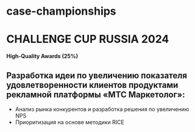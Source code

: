 # case-championships

# CHALLENGE CUP RUSSIA 2024

**High-Quality Awards (25%)**

## Разработка идеи по увеличению показателя удовлетворенности клиентов продуктами рекламной платформы «МТС Маркетолог»:

* Анализ рынка конкурентов и разработка решения по увеличению NPS
* Приоритизация на основе методики RICE
